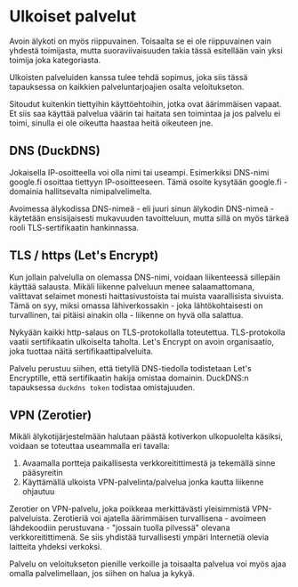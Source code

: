# Ulkoiset palvelut

Avoin älykoti on myös riippuvainen. Toisaalta se ei ole riippuvainen vain yhdestä toimijasta, mutta suoraviivaisuuden takia tässä esitellään vain yksi toimija joka kategoriasta.

Ulkoisten palveluiden kanssa tulee tehdä sopimus, joka siis tässä tapauksessa on kaikkien palveluntarjoajien osalta veloitukseton.

Sitoudut kuitenkin tiettyihin käyttöehtoihin, jotka ovat äärimmäisen vapaat. Et siis saa käyttää palvelua väärin tai haitata sen toimintaa ja jos palvelu ei toimi, sinulla ei ole oikeutta haastaa heitä oikeuteen jne.

## DNS (DuckDNS)

Jokaisella IP-osoitteella voi olla nimi tai useampi. Esimerkiksi DNS-nimi google.fi osoittaa tiettyyn IP-osoitteeseen. Tämä osoite kysytään google.fi -domainia hallitsevalta nimipalvelimelta.

Avoimessa älykodissa DNS-nimeä - eli juuri sinun älykodin DNS-nimeä - käytetään ensisijaisesti mukavuuden tavoitteluun, mutta sillä on myös tärkeä rooli TLS-sertifikaatin hankinnassa.

## TLS / https (Let's Encrypt)

Kun jollain palvelulla on olemassa DNS-nimi, voidaan liikenteessä sillepäin käyttää salausta.
Mikäli liikenne palveluun menee salaamattomana, valittavat selaimet monesti haittasivustoista tai muista vaarallisista sivuista. Tämä on syy, miksi omassa lähiverkossakin - joka lähtökohtaisesti on turvallinen, tai pitäisi ainakin olla - liikenne on hyvä olla salattua.

Nykyään kaikki http-salaus on TLS-protokollalla toteutettua. TLS-protokolla vaatii sertifikaatin ulkoiselta taholta. Let's Encrypt on avoin organisaatio, joka tuottaa näitä sertifikaattipalveluita.

Palvelu perustuu siihen, että tietyllä DNS-tiedolla todistetaan Let's Encryptille, että sertifikaatin hakija omistaa domainin. DuckDNS:n tapauksessa `duckdns token` todistaa omistajuuden.

## VPN (Zerotier)

Mikäli älykotijärjestelmään halutaan päästä kotiverkon ulkopuolelta käsiksi, voidaan se toteuttaa useammalla eri tavalla:

1. Avaamalla portteja paikallisesta verkkoreitittimestä ja tekemällä sinne pääsyreitin
2. Käyttämällä ulkoista VPN-palvelinta/palvelua jonka kautta liikenne ohjautuu

Zerotier on VPN-palvelu, joka poikkeaa merkittävästi yleisimmistä VPN-palveluista. Zerotieriä voi ajatella äärimmäisen turvallisena - avoimeen lähdekoodiin perustuvana - "jossain tuolla pilvessä" olevana verkkoreitittimenä. Se siis yhdistää turvallisesti ympäri Internetiä olevia laitteita yhdeksi verkoksi.

Palvelu on veloitukseton pienille verkoille ja toisaalta palvelua voi myös ajaa omalla palvelimellaan, jos siihen on halua ja kykyä.
